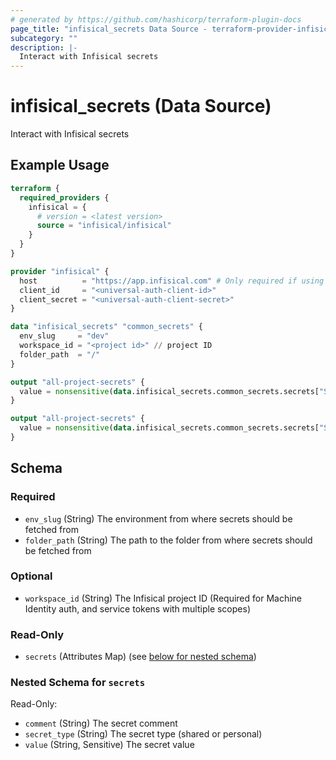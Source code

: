 ```yaml
---
# generated by https://github.com/hashicorp/terraform-plugin-docs
page_title: "infisical_secrets Data Source - terraform-provider-infisical"
subcategory: ""
description: |-
  Interact with Infisical secrets
---
```


# infisical_secrets (Data Source)

Interact with Infisical secrets

## Example Usage

```terraform
terraform {
  required_providers {
    infisical = {
      # version = <latest version>
      source = "infisical/infisical"
    }
  }
}

provider "infisical" {
  host          = "https://app.infisical.com" # Only required if using self hosted instance of Infisical, default is https://app.infisical.com
  client_id     = "<universal-auth-client-id>"
  client_secret = "<universal-auth-client-secret>"
}

data "infisical_secrets" "common_secrets" {
  env_slug     = "dev"
  workspace_id = "<project id>" // project ID
  folder_path  = "/"
}

output "all-project-secrets" {
  value = nonsensitive(data.infisical_secrets.common_secrets.secrets["SECRET-NAME"].value)
}

output "all-project-secrets" {
  value = nonsensitive(data.infisical_secrets.common_secrets.secrets["SECRET-NAME"].comment)
}
```

<!-- schema generated by tfplugindocs -->
## Schema

### Required

- `env_slug` (String) The environment from where secrets should be fetched from
- `folder_path` (String) The path to the folder from where secrets should be fetched from

### Optional

- `workspace_id` (String) The Infisical project ID (Required for Machine Identity auth, and service tokens with multiple scopes)

### Read-Only

- `secrets` (Attributes Map) (see [below for nested schema](#nestedatt--secrets))

<a id="nestedatt--secrets"></a>
### Nested Schema for `secrets`

Read-Only:

- `comment` (String) The secret comment
- `secret_type` (String) The secret type (shared or personal)
- `value` (String, Sensitive) The secret value
